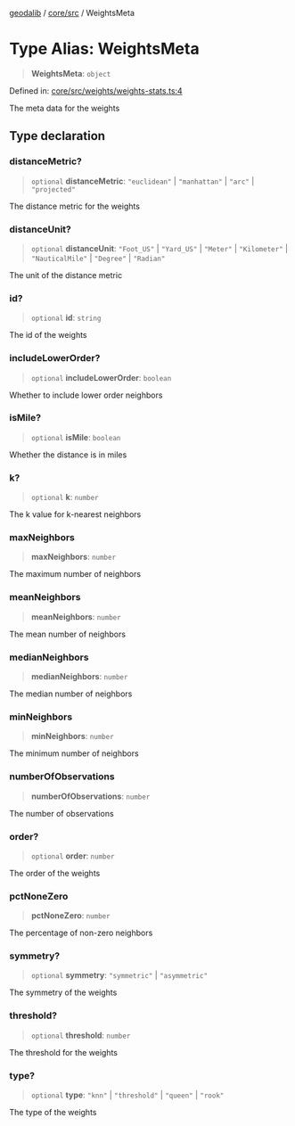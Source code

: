 [geodalib](../../../modules.md) / [core/src](../index.md) / WeightsMeta

# Type Alias: WeightsMeta

> **WeightsMeta**: `object`

Defined in: [core/src/weights/weights-stats.ts:4](https://github.com/GeoDaCenter/geoda-lib/blob/9716a45cca9cf3b644d6187deeb842d47f2b7a3a/js/packages/core/src/weights/weights-stats.ts#L4)

The meta data for the weights

## Type declaration

### distanceMetric?

> `optional` **distanceMetric**: `"euclidean"` \| `"manhattan"` \| `"arc"` \| `"projected"`

The distance metric for the weights

### distanceUnit?

> `optional` **distanceUnit**: `"Foot_US"` \| `"Yard_US"` \| `"Meter"` \| `"Kilometer"` \| `"NauticalMile"` \| `"Degree"` \| `"Radian"`

The unit of the distance metric

### id?

> `optional` **id**: `string`

The id of the weights

### includeLowerOrder?

> `optional` **includeLowerOrder**: `boolean`

Whether to include lower order neighbors

### isMile?

> `optional` **isMile**: `boolean`

Whether the distance is in miles

### k?

> `optional` **k**: `number`

The k value for k-nearest neighbors

### maxNeighbors

> **maxNeighbors**: `number`

The maximum number of neighbors

### meanNeighbors

> **meanNeighbors**: `number`

The mean number of neighbors

### medianNeighbors

> **medianNeighbors**: `number`

The median number of neighbors

### minNeighbors

> **minNeighbors**: `number`

The minimum number of neighbors

### numberOfObservations

> **numberOfObservations**: `number`

The number of observations

### order?

> `optional` **order**: `number`

The order of the weights

### pctNoneZero

> **pctNoneZero**: `number`

The percentage of non-zero neighbors

### symmetry?

> `optional` **symmetry**: `"symmetric"` \| `"asymmetric"`

The symmetry of the weights

### threshold?

> `optional` **threshold**: `number`

The threshold for the weights

### type?

> `optional` **type**: `"knn"` \| `"threshold"` \| `"queen"` \| `"rook"`

The type of the weights
